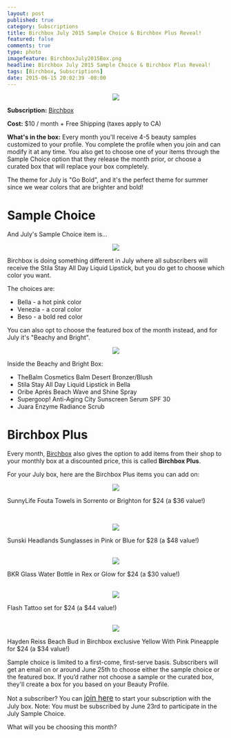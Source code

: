 ```yaml
---
layout: post
published: true
category: Subscriptions
title: Birchbox July 2015 Sample Choice & Birchbox Plus Reveal!
featured: false
comments: true
type: photo
imagefeature: BirchboxJuly2015Box.png
headline: Birchbox July 2015 Sample Choice & Birchbox Plus Reveal!
tags: [Birchbox, Subscriptions]
date: 2015-06-15 20:02:39 -08:00
---
```


<center><img src='/images/BirchboxJuly2015Box.png'></center>
<p><b>Subscription:</b> <a href="https://www.birchbox.com/invite/whatsupmailbox">Birchbox</a></p>
<p><b>Cost:</b> $10 / month + Free Shipping (taxes apply to CA)</p>
<p><b>What's in the box:</b> Every month you'll receive 4-5 beauty samples customized to your profile. You complete the profile when you join and can modify it at any time. You also get to choose one of your items through the Sample Choice option that they release the month prior, or choose a curated box that will replace your box completely.</p>

<p>The theme for July is "Go Bold", and it's the perfect theme for summer since we wear colors that are brighter and bold!</p>

# Sample Choice
<p>And July's Sample Choice item is...</p>
<center><img src='/images/BirchboxJuly2015SampleChoiceStila.png'></center>
<p>Birchbox is doing something different in July where all subscribers will receive the Stila Stay All Day Liquid Lipstick, but you do get to choose which color you want.</p>
The choices are:
<ul>
<li>Bella - a hot pink color</li>
<li>Venezia - a coral color</li>
<li>Beso - a bold red color</li>
</ul>

<p>You can also opt to choose the featured box of the month instead, and for July it's "Beachy and Bright".</p>

<p><center><img src='/images/BirchboxJuly2015BeachyAndBright.png'></center></p>

Inside the Beachy and Bright Box:
<ul>
<li>TheBalm Cosmetics Balm Desert Bronzer/Blush</li>
<li>Stila Stay All Day Liquid Lipstick in Bella</li>
<li>Oribe Après Beach Wave and Shine Spray</li>
<li>Supergoop! Anti-Aging City Sunscreen Serum SPF 30</li>
<li>Juara Enzyme Radiance Scrub</li>
</ul>

# Birchbox Plus
<p>Every month, <a href="https://www.birchbox.com/invite/whatsupmailbox">Birchbox</a> also gives the option to add items from their shop to your monthly box at a discounted price, this is called <b>Birchbox Plus</b>.</p>

For your July box, here are the Birchbox Plus items you can add on:
<center><img src='/images/BirchboxJuly2015PlusTowel.png'></center>
<p>SunnyLife Fouta Towels in Sorrento or Brighton for $24 (a $36 value!)<p>
<br>

<center><img src='/images/BirchboxJuly2015PlusSunglasses.png'></center>
<p>Sunski Headlands Sunglasses in Pink or Blue for $28 (a $48 value!)</p>
<br>

<center><img src='/images/BirchboxJuly2015PlusBottles.png'></center>
<p>BKR Glass Water Bottle in Rex or Glow for $24 (a $30 value!)</p>
<br>

<center><img src='/images/BirchboxJuly2015PlusTattoos.png'></center>
<p>Flash Tattoo set for $24 (a $44 value!)</p>
<br>
<center><img src='/images/BirchboxJuly2015PlusBag.png'></center>
<p>Hayden Reiss Beach Bud in Birchbox exclusive Yellow With Pink Pineapple for $24 (a $34 value!)</p>

<p>Sample choice is limited to a first-come, first-serve basis. Subscribers will get an email on or around June 25th to choose either the sample choice or the featured box. If you’d rather not choose a sample or the curated box, they'll create a box for you based on your Beauty Profile.</p>

Not a subscriber? You can <a href="https://www.birchbox.com/invite/whatsupmailbox"><big>join here</big></a> to start your subscription with the July box. Note: You must be subscribed by June 23rd to participate in the July Sample Choice.

<p>What will you be choosing this month?</p>
